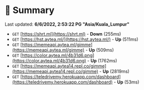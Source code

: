 # 📖 Summary
Last updated: **6/6/2022, 2:53:22 PG "Asia/Kuala_Lumpur"**

- `GET` [https://shrt.ml](https://shrt.ml) - **Down** (255ms)
- `GET` [https://hst.aytea.ml/](https://hst.aytea.ml/) - **Up** (511ms)
- `GET` [https://memeapi.aytea.ml/gimme](https://memeapi.aytea.ml/gimme) - **Up** (509ms)
- `GET` [https://color.aytea.ml/4b31d6.png](https://color.aytea.ml/4b31d6.png) - **Up** (1762ms)
- `GET` [https://memeapi.aytea14.repl.co/gimme](https://memeapi.aytea14.repl.co/gimme) - **Up** (2819ms)
- `GET` [https://teledrivemy.herokuapp.com/dashboard](https://teledrivemy.herokuapp.com/dashboard) - **Up** (53ms)
